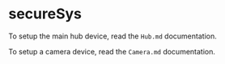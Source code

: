 # secureSys

To setup the main hub device, read the ```Hub.md``` documentation.

To setup a camera device, read the ```Camera.md``` documentation.